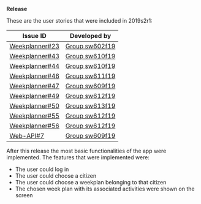  **Release**

These are the user stories that were included in 2019s2r1:

| **Issue ID**   |**Developed by**                                                            |
| -------------- |---------------------------------------------------------------------------|
| [Weekplanner#23](https://github.com/aau-giraf/weekplanner/issues/23) | [Group sw602f19](https://github.com/orgs/aau-giraf/teams/sw602f19)                |
| [Weekplanner#43](https://github.com/aau-giraf/weekplanner/issues/43) | [Group sw610f19](https://github.com/orgs/aau-giraf/teams/sw610f19)                |
| [Weekplanner#44](https://github.com/aau-giraf/weekplanner/issues/44) | [Group sw610f19](https://github.com/orgs/aau-giraf/teams/sw610f19)                |
| [Weekplanner#46](https://github.com/aau-giraf/weekplanner/issues/46) | [Group sw611f19](https://github.com/orgs/aau-giraf/teams/sw611f19)                |
| [Weekplanner#47](https://github.com/aau-giraf/weekplanner/issues/47) | [Group sw609f19](https://github.com/orgs/aau-giraf/teams/sw609f19)                |
| [Weekplanner#49](https://github.com/aau-giraf/weekplanner/issues/49) | [Group sw612f19](https://github.com/orgs/aau-giraf/teams/sw612f19)                |
| [Weekplanner#50](https://github.com/aau-giraf/weekplanner/issues/50) | [Group sw613f19](https://github.com/orgs/aau-giraf/teams/sw613f19)                |
| [Weekplanner#55](https://github.com/aau-giraf/weekplanner/issues/55) | [Group sw612f19](https://github.com/orgs/aau-giraf/teams/sw612f19)                |
| [Weekplanner#56](https://github.com/aau-giraf/weekplanner/issues/56) | [Group sw612f19](https://github.com/orgs/aau-giraf/teams/sw612f19)                |
| [Web-API#7](https://github.com/aau-giraf/web-api/issues/7)           | [Group sw609f19](https://github.com/orgs/aau-giraf/teams/sw609f19)                |

After this release the most basic functionalities of the app were implemented. 
The features that were implemented were:

* The user could log in
* The user could choose a citizen
* The user could choose a weekplan belonging to that citizen
* The chosen week plan with its associated activities were shown on the screen


